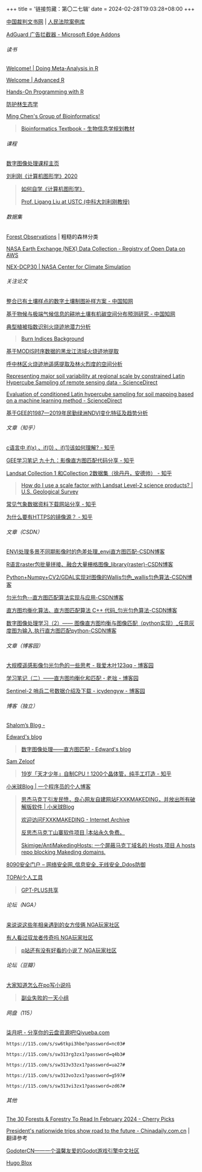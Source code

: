 +++
title = '链接剪藏：第〇二七辑'
date = 2024-02-28T19:03:28+08:00
+++

[中国裁判文书网](https://wenshu.court.gov.cn/) | [人民法院案例库](https://rmfyalk.court.gov.cn/)

[AdGuard 广告拦截器 - Microsoft Edge Addons](https://microsoftedge.microsoft.com/addons/detail/adguard-%E5%B9%BF%E5%91%8A%E6%8B%A6%E6%88%AA%E5%99%A8/pdffkfellgipmhklpdmokmckkkfcopbh)

<!--more-->

###### 读书

[Welcome! | Doing Meta-Analysis in R](https://bookdown.org/MathiasHarrer/Doing_Meta_Analysis_in_R/)

[Welcome | Advanced R](https://adv-r.hadley.nz/)

[Hands-On Programming with R](https://rstudio-education.github.io/hopr/)

[防护林生态学](https://book.sciencereading.cn/shop/book/Booksimple/show.do?id=B08211C5CF2276E35E063020B0A0A4FE4000)

[Ming Chen's Group of Bioinformatics!](https://bis.zju.edu.cn/binfo/index.htm)

> [Bioinformatics Textbook - 生物信息学规划教材](https://bis.zju.edu.cn/binfo/textbook/)

###### 课程

[数字图像处理课程主页](https://ustc-dip.github.io/)

[刘利刚《计算机图形学》2020](http://staff.ustc.edu.cn/~lgliu/Courses/ComputerGraphics_2020_spring-summer/default.htm)

> [如何自学《计算机图形学》](http://staff.ustc.edu.cn/~lgliu/Resources/CG/How_to_Learn_CG&Coding.htm)
>
> [Prof. Ligang Liu at USTC (中科大刘利刚教授)](http://staff.ustc.edu.cn/~lgliu/)

###### 数据集

[Forest Observations](https://forobs.jrc.ec.europa.eu/glc2000) | 粗糙的森林分类

[NASA Earth Exchange (NEX) Data Collection - Registry of Open Data on AWS](https://registry.opendata.aws/nasanex/)

[NEX-DCP30 | NASA Center for Climate Simulation](https://www.nccs.nasa.gov/services/data-collections/land-based-products/nex-dcp30)

###### 关注论文

[整合已有土壤样点的数字土壤制图补样方案 - 中国知网](https://kns.cnki.net/kcms2/article/abstract?v=1TlORdBtwpYMbLGdkDtp89iuy-ATeMFoQAK6bxjQ5PzCHvLKC8YfzWK3RSFw8UwdOzxNiOyfkmV5zuRIT01NLw-6KPXC_IHnD9_yYwYbWLCPh5Blz_GU2_cxkgp8knHh-QcoOKY3TQYNtQs8zAVjmjIpipTA6rgL&uniplatform=NZKPT&language=CHS)

[基于物候与极端气候信息的耕地土壤有机碳空间分布预测研究 - 中国知网](https://kns.cnki.net/kcms2/article/abstract?v=1TlORdBtwpbdnPcI0RlRVYfc4oP52fKOMFJO54LCD-oL4ISBOxxlicXQHlAFJ6R1t1CLgLE_5JtqpnQrvaZddlkVnxVOFRmYRVn9kT3gANSA9IInQMLDTCgDgGNWhCc6bxGhUmG361I6H6nYgZfhamEmSiTpFKL8&uniplatform=NZKPT&language=CHS)

[典型植被指数识别火烧迹地潜力分析](https://www.cgsjournals.com/article/doi/10.6046/gtzyyg.2019.01.27)

> [Burn Indices Background](https://www.nv5geospatialsoftware.com/docs/backgroundburnindices.html#Burn)

[基于MODIS时序数据的黑龙江流域火烧迹地提取](https://www.ecologica.cn/stxb/article/abstract/stxb201312313076)

[呼中林区火烧迹地遥感提取及林火烈度的空间分析](http://html.rhhz.net/linyekexue/html/2017-3-163.htm)

[Representing major soil variability at regional scale by constrained Latin Hypercube Sampling of remote sensing data - ScienceDirect](https://www.sciencedirect.com/science/article/abs/pii/S0303243412001420)

[Evaluation of conditioned Latin hypercube sampling for soil mapping based on a machine learning method - ScienceDirect](https://www.sciencedirect.com/science/article/abs/pii/S0016706119323602)

[基于GEE的1987—2019年民勤绿洲NDVI变化特征及趋势分析](http://www.desert.ac.cn/article/2021/1000-694X/1000-694X-2021-41-1-28.shtml)

###### 文章（知乎）

[c语言中 if(x) 、if(0) 、if(1)该如何理解? - 知乎](https://www.zhihu.com/question/371095169)

[GEE学习笔记 九十九：影像直方图匹配代码分享 - 知乎](https://zhuanlan.zhihu.com/p/431869836)

[Landsat Collection 1 和Collection 2数据集（徐丹丹，安德帅） - 知乎](https://zhuanlan.zhihu.com/p/364850569)

> [How do I use a scale factor with Landsat Level-2 science products? | U.S. Geological Survey](https://www.usgs.gov/faqs/how-do-i-use-a-scale-factor-landsat-level-2-science-products)

[常见气象数据资料下载网站分享 - 知乎](https://zhuanlan.zhihu.com/p/278763570)

[为什么要有HTTPS的镜像源？ - 知乎](https://www.zhihu.com/question/380616079)

###### 文章（CSDN）

[ENVI处理多景不同期影像时的色差处理_envi直方图匹配-CSDN博客](https://blog.csdn.net/Moo000000nFish16/article/details/130619514)

[R语言raster包批量拼接、融合大量栅格图像_library(raster)-CSDN博客](https://blog.csdn.net/zhebushibiaoshifu/article/details/128944501)

[Python+Numpy+CV2/GDAL实现对图像的Wallis匀色_wallis匀色算法-CSDN博客](https://blog.csdn.net/qq_33339770/article/details/127938687)

[匀光匀色--直方图匹配算法实现与应用-CSDN博客](https://blog.csdn.net/jameschen9051/article/details/108871296)

[直方图均衡化算法、直方图匹配算法 C++ 代码_匀光匀色算法-CSDN博客](https://blog.csdn.net/weixin_42727069/article/details/125343253)

[数字图像处理学习（2）—— 图像直方图均衡与图像匹配（python实现）_任意灰度图为输入,执行直方图匹配python-CSDN博客](https://blog.csdn.net/qq_37344125/article/details/110391650)

###### 文章（博客园）

[大规模遥感影像匀光匀色的一些思考 - 我爱木叶123qq - 博客园](https://www.cnblogs.com/wzp-749195/p/12700273.html)

[学习笔记（二）——直方图均衡化和匹配 - 老拙 - 博客园](https://www.cnblogs.com/whw19818/p/5790680.html)

[Sentinel-2 哨兵二号数据介绍及下载 - icydengyw - 博客园](https://www.cnblogs.com/icydengyw/p/12404296.html)

###### 博客（独立）

[Shalom’s Blog -](https://blog.rlearner.com/)

[Edward's blog](https://edwardzcn.github.io/)

> [数字图像处理——直方图匹配 - Edward's blog](https://edwardzcn.github.io/post/973eccf1.html)

[Sam Zeloof](http://sam.zeloof.xyz/)

> [19岁「天才少年」自制CPU！1200个晶体管，纯手工打造 - 知乎](https://zhuanlan.zhihu.com/p/401413554)

[小米球Blog | 一个程序员的个人博客](https://blog.xiaomiqiu.com/)

> [思杰马克丁引发民愤，良心网友自建网站FXXKMAKEDING，并放出所有破解版软件 | 小米球Blog](https://blog.xiaomiqiu.com/article/96)
>
> [欢迎访问FXXKMAKEDING - Internet Archive](https://web.archive.org/web/20200504141325/https://www.fxxkmakeding.xyz/)
>
> [反思杰马克丁山寨软件项目 |本站永久免费。](https://shitmakeding.github.io/)
>
> [Skimige/AntiMakedingHosts: 一个屏蔽马克丁域名的 Hosts 项目 A hosts repo blocking Makeding domains.](https://github.com/Skimige/AntiMakedingHosts)

[8090安全门户 – 网络安全网_信息安全_无线安全_Ddos防御](https://www.8090-sec.com/)

[TOPAI个人工具](https://www.aivipol.com/)

> [GPT-PLUS共享](https://aitopk.com/list)

###### 论坛（NGA）

[来说说这些年相亲遇到的女方伎俩 NGA玩家社区](https://bbs.nga.cn/read.php?tid=26335583&rand=847)

[有人看过驭龙者传奇吗 NGA玩家社区](https://g.nga.cn/read.php?tid=30662973&page=e&rand=793)

> [p站还有没有好看的小说了 NGA玩家社区](https://g.nga.cn/read.php?tid=34250019&page=3&rand=723)

###### 论坛（豆瓣）

[大家知道怎么在po写小说吗](https://www.douban.com/group/topic/262998103/)

> [副业失败的一天小组](https://www.douban.com/group/fy888/?ref=sidebar)

###### 网盘（115）

[柒月吧 - 分享你的云盘资源吧!Qiyueba.com](https://www.qiyueba.com/)

```
https://115.com/s/sw6tkpi3hbe?password=nc03#

https://115.com/s/sw313rg3zx1?password=q4b3#

https://115.com/s/sw313v33zx1?password=ua27#

https://115.com/s/sw313vo3zx1?password=g597#

https://115.com/s/sw313vi3zx1?password=zd67#
```

###### 其他

[The 30 Forests & Forestry To Read In February 2024 - Cherry Picks](https://www.cherrypicksreviews.com/forests-forestry)

[President's nationwide trips show road to the future - Chinadaily.com.cn](https://www.chinadaily.com.cn/a/202401/12/WS65a07925a3105f21a507be23.html) | 翻译参考

[GodoterCN——一个温馨友爱的Godot游戏引擎中文社区](https://godoter.cn/)

[Hugo Blox](https://hugoblox.com/)
